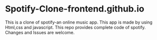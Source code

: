 # Spotify-Clone-frontend.github.io

This is a clone of spotify-an online music app.
This app is made by using Html,css and javascript.
This repo provides complete code of spotify.
Changes and Issues are welcome.
